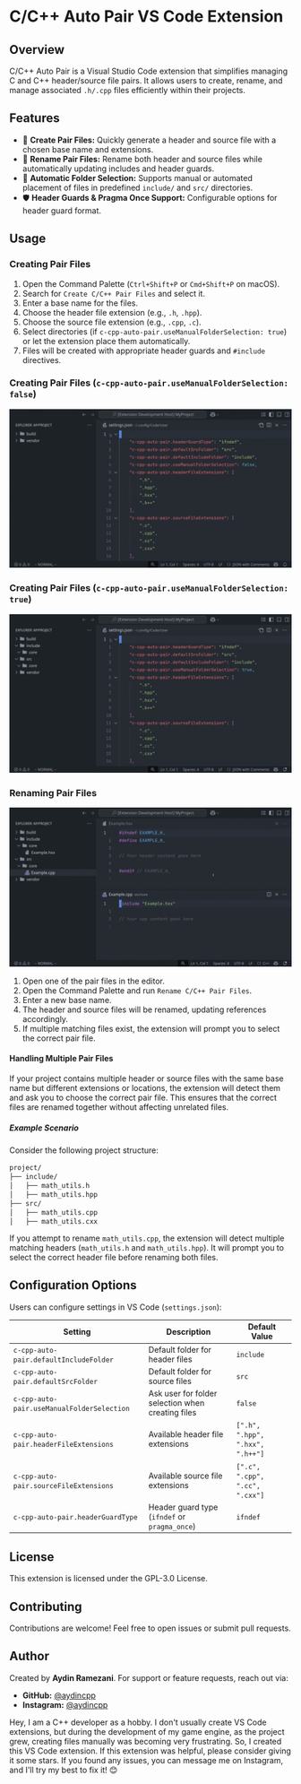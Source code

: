 # C/C++ Auto Pair VS Code Extension

## Overview
C/C++ Auto Pair is a Visual Studio Code extension that simplifies managing C and C++ header/source file pairs. It allows users to create, rename, and manage associated `.h/.cpp` files efficiently within their projects.

## Features
- 📂 **Create Pair Files:** Quickly generate a header and source file with a chosen base name and extensions.
- 🔄 **Rename Pair Files:** Rename both header and source files while automatically updating includes and header guards.
- 📑 **Automatic Folder Selection:** Supports manual or automated placement of files in predefined `include/` and `src/` directories.
- 🛡 **Header Guards & Pragma Once Support:** Configurable options for header guard format.

## Usage
### Creating Pair Files
1. Open the Command Palette (`Ctrl+Shift+P` or `Cmd+Shift+P` on macOS).
2. Search for `Create C/C++ Pair Files` and select it.
3. Enter a base name for the files.
4. Choose the header file extension (e.g., `.h`, `.hpp`).
5. Choose the source file extension (e.g., `.cpp`, `.c`).
6. Select directories (if `c-cpp-auto-pair.useManualFolderSelection: true`) or let the extension place them automatically.
7. Files will be created with appropriate header guards and `#include` directives.

### Creating Pair Files (`c-cpp-auto-pair.useManualFolderSelection: false`)
![Create Pair Files Auto](media/create_pair_files_auto.gif)

### Creating Pair Files (`c-cpp-auto-pair.useManualFolderSelection: true`)
![Create Pair Files Auto](media/create_pair_files_manual.gif)

### Renaming Pair Files
![Rename Pair Files](media/rename_pair_files.gif)

1. Open one of the pair files in the editor.
2. Open the Command Palette and run `Rename C/C++ Pair Files`.
3. Enter a new base name.
4. The header and source files will be renamed, updating references accordingly.
5. If multiple matching files exist, the extension will prompt you to select the correct pair file.

#### Handling Multiple Pair Files

If your project contains multiple header or source files with the same base name but different extensions or locations, the extension will detect them and ask you to choose the correct pair file. This ensures that the correct files are renamed together without affecting unrelated files.

##### Example Scenario

Consider the following project structure:

```
project/
├── include/
│   ├── math_utils.h
│   ├── math_utils.hpp
├── src/
│   ├── math_utils.cpp
│   ├── math_utils.cxx
```

If you attempt to rename `math_utils.cpp`, the extension will detect multiple matching headers (`math_utils.h` and `math_utils.hpp`). It will prompt you to select the correct header file before renaming both files.

## Configuration Options
Users can configure settings in VS Code (`settings.json`):

| Setting | Description | Default Value |
|---------|-------------|---------------|
| `c-cpp-auto-pair.defaultIncludeFolder` | Default folder for header files | `include` |
| `c-cpp-auto-pair.defaultSrcFolder` | Default folder for source files | `src` |
| `c-cpp-auto-pair.useManualFolderSelection` | Ask user for folder selection when creating files | `false` |
| `c-cpp-auto-pair.headerFileExtensions` | Available header file extensions | `[".h", ".hpp", ".hxx", ".h++"]` |
| `c-cpp-auto-pair.sourceFileExtensions` | Available source file extensions | `[".c", ".cpp", ".cc", ".cxx"]` |
| `c-cpp-auto-pair.headerGuardType` | Header guard type (`ifndef` or `pragma_once`) | `ifndef` |

## License
This extension is licensed under the GPL-3.0 License.

## Contributing
Contributions are welcome! Feel free to open issues or submit pull requests.

## Author
Created by **Aydin Ramezani**. For support or feature requests, reach out via:

- **GitHub:** [@aydincpp](https://github.com/aydincpp)
- **Instagram:** [@aydincpp](https://instagram.com/aydincpp)

Hey, I am a C++ developer as a hobby. I don't usually create VS Code extensions, but during the development of my game engine, as the project grew, creating files manually was becoming very frustrating. So, I created this VS Code extension. If this extension was helpful, please consider giving it some stars. If you found any issues, you can message me on Instagram, and I'll try my best to fix it! 😊

